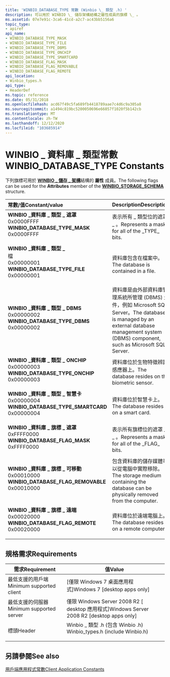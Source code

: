 ```yaml
---
title: 'WINBIO_DATABASE_TYPE 常數 (Winbio \_ 類型 .h) '
description: 可以用於 WINBIO \_ 儲存架構結構之屬性成員的旗標 \_ 。
ms.assetid: 07e7e91c-3ca6-41cd-a2c7-ac43bb5156a6
topic_type:
- apiref
api_name:
- WINBIO_DATABASE_TYPE_MASK
- WINBIO_DATABASE_TYPE_FILE
- WINBIO_DATABASE_TYPE_DBMS
- WINBIO_DATABASE_TYPE_ONCHIP
- WINBIO_DATABASE_TYPE_SMARTCARD
- WINBIO_DATABASE_FLAG_MASK
- WINBIO_DATABASE_FLAG_REMOVABLE
- WINBIO_DATABASE_FLAG_REMOTE
api_location:
- Winbio_types.h
api_type:
- HeaderDef
ms.topic: reference
ms.date: 05/31/2018
ms.openlocfilehash: acd67f49c5fa689fb4418789aae7c4d6c9a305a8
ms.sourcegitcommit: a1494c819bc5200050696e66057f1020f5b142cb
ms.translationtype: MT
ms.contentlocale: zh-TW
ms.lasthandoff: 12/12/2020
ms.locfileid: "103685914"
---
```

# <a name="winbio_database_type-constants"></a><span data-ttu-id="2a363-103">WINBIO \_ 資料庫 \_ 類型常數</span><span class="sxs-lookup"><span data-stu-id="2a363-103">WINBIO\_DATABASE\_TYPE Constants</span></span>

<span data-ttu-id="2a363-104">下列旗標可用於 [**WINBIO \_ 儲存 \_ 架構**](winbio-storage-schema.md)結構的 **屬性** 成員。</span><span class="sxs-lookup"><span data-stu-id="2a363-104">The following flags can be used for the **Attributes** member of the [**WINBIO\_STORAGE\_SCHEMA**](winbio-storage-schema.md) structure.</span></span>



| <span data-ttu-id="2a363-105">常數/值</span><span class="sxs-lookup"><span data-stu-id="2a363-105">Constant/value</span></span>                                                                                                                                                                                                                                                                     | <span data-ttu-id="2a363-106">Description</span><span class="sxs-lookup"><span data-stu-id="2a363-106">Description</span></span>                                                                                                                  |
|:-----------------------------------------------------------------------------------------------------------------------------------------------------------------------------------------------------------------------------------------------------------------------------------|:-----------------------------------------------------------------------------------------------------------------------------|
| <span id="WINBIO_DATABASE_TYPE_MASK"></span><span id="winbio_database_type_mask"></span><dl> <span data-ttu-id="2a363-107"><dt>**WINBIO \_資料庫 \_ 類型 \_ 遮罩**</dt> <dt>0x0000FFFF</dt></span><span class="sxs-lookup"><span data-stu-id="2a363-107"><dt>**WINBIO\_DATABASE\_TYPE\_MASK**</dt> <dt>0x0000FFFF</dt></span></span> </dl>                | <span data-ttu-id="2a363-108">表示所有 \_ 類型位的遮罩 \_ 。</span><span class="sxs-lookup"><span data-stu-id="2a363-108">Represents a mask for all of the \_TYPE\_ bits.</span></span><br/>                                                                   |
| <span id="WINBIO_DATABASE_TYPE_FILE"></span><span id="winbio_database_type_file"></span><dl> <span data-ttu-id="2a363-109"><dt>**WINBIO \_資料庫 \_ 類型 \_**</dt>檔 <dt>0x00000001</dt></span><span class="sxs-lookup"><span data-stu-id="2a363-109"><dt>**WINBIO\_DATABASE\_TYPE\_FILE**</dt> <dt>0x00000001</dt></span></span> </dl>                | <span data-ttu-id="2a363-110">資料庫包含在檔案中。</span><span class="sxs-lookup"><span data-stu-id="2a363-110">The database is contained in a file.</span></span><br/>                                                                              |
| <span id="WINBIO_DATABASE_TYPE_DBMS"></span><span id="winbio_database_type_dbms"></span><dl> <span data-ttu-id="2a363-111"><dt>**WINBIO \_資料庫 \_ 類型 \_ DBMS**</dt> <dt>0x00000002</dt></span><span class="sxs-lookup"><span data-stu-id="2a363-111"><dt>**WINBIO\_DATABASE\_TYPE\_DBMS**</dt> <dt>0x00000002</dt></span></span> </dl>                | <span data-ttu-id="2a363-112">資料庫是由外部資料庫管理系統所管理 (DBMS) 元件，例如 Microsoft SQL Server。</span><span class="sxs-lookup"><span data-stu-id="2a363-112">The database is managed by an external database management system (DBMS) component, such as Microsoft SQL Server.</span></span><br/> |
| <span id="WINBIO_DATABASE_TYPE_ONCHIP"></span><span id="winbio_database_type_onchip"></span><dl> <span data-ttu-id="2a363-113"><dt>**WINBIO \_資料庫 \_ 類型 \_ ONCHIP**</dt> <dt>0x00000003</dt></span><span class="sxs-lookup"><span data-stu-id="2a363-113"><dt>**WINBIO\_DATABASE\_TYPE\_ONCHIP**</dt> <dt>0x00000003</dt></span></span> </dl>          | <span data-ttu-id="2a363-114">資料庫位於生物特徵辨識感應器上。</span><span class="sxs-lookup"><span data-stu-id="2a363-114">The database resides on the biometric sensor.</span></span><br/>                                                                     |
| <span id="WINBIO_DATABASE_TYPE_SMARTCARD"></span><span id="winbio_database_type_smartcard"></span><dl> <span data-ttu-id="2a363-115"><dt>**WINBIO \_資料庫 \_ 類型 \_ 智慧卡**</dt> <dt>0x00000004</dt></span><span class="sxs-lookup"><span data-stu-id="2a363-115"><dt>**WINBIO\_DATABASE\_TYPE\_SMARTCARD**</dt> <dt>0x00000004</dt></span></span> </dl> | <span data-ttu-id="2a363-116">資料庫位於智慧卡上。</span><span class="sxs-lookup"><span data-stu-id="2a363-116">The database resides on a smart card.</span></span><br/>                                                                             |
| <span id="WINBIO_DATABASE_FLAG_MASK"></span><span id="winbio_database_flag_mask"></span><dl> <span data-ttu-id="2a363-117"><dt>**WINBIO \_資料庫 \_ 旗標 \_ 遮罩**</dt> <dt>0xFFFF0000</dt></span><span class="sxs-lookup"><span data-stu-id="2a363-117"><dt>**WINBIO\_DATABASE\_FLAG\_MASK**</dt> <dt>0xFFFF0000</dt></span></span> </dl>                | <span data-ttu-id="2a363-118">表示所有旗標位的遮罩 \_ \_ 。</span><span class="sxs-lookup"><span data-stu-id="2a363-118">Represents a mask for all of the \_FLAG\_ bits.</span></span><br/>                                                                   |
| <span id="WINBIO_DATABASE_FLAG_REMOVABLE"></span><span id="winbio_database_flag_removable"></span><dl> <span data-ttu-id="2a363-119"><dt>**WINBIO \_資料庫 \_ 旗標 \_ 可移動**</dt> <dt>0x00010000</dt></span><span class="sxs-lookup"><span data-stu-id="2a363-119"><dt>**WINBIO\_DATABASE\_FLAG\_REMOVABLE**</dt> <dt>0x00010000</dt></span></span> </dl> | <span data-ttu-id="2a363-120">包含資料庫的儲存媒體可以從電腦中實際移除。</span><span class="sxs-lookup"><span data-stu-id="2a363-120">The storage medium containing the database can be physically removed from the computer.</span></span><br/>                           |
| <span id="WINBIO_DATABASE_FLAG_REMOTE"></span><span id="winbio_database_flag_remote"></span><dl> <span data-ttu-id="2a363-121"><dt>**WINBIO \_資料庫 \_ 旗標 \_ 遠端**</dt> <dt>0x00020000</dt></span><span class="sxs-lookup"><span data-stu-id="2a363-121"><dt>**WINBIO\_DATABASE\_FLAG\_REMOTE**</dt> <dt>0x00020000</dt></span></span> </dl>          | <span data-ttu-id="2a363-122">資料庫位於遠端電腦上。</span><span class="sxs-lookup"><span data-stu-id="2a363-122">The database resides on a remote computer.</span></span><br/>                                                                        |



## <a name="requirements"></a><span data-ttu-id="2a363-123">規格需求</span><span class="sxs-lookup"><span data-stu-id="2a363-123">Requirements</span></span>



| <span data-ttu-id="2a363-124">需求</span><span class="sxs-lookup"><span data-stu-id="2a363-124">Requirement</span></span> | <span data-ttu-id="2a363-125">值</span><span class="sxs-lookup"><span data-stu-id="2a363-125">Value</span></span> |
|-------------------------------------|---------------------------------------------------------------------------------------------------------------|
| <span data-ttu-id="2a363-126">最低支援的用戶端</span><span class="sxs-lookup"><span data-stu-id="2a363-126">Minimum supported client</span></span><br/> | <span data-ttu-id="2a363-127">\[僅限 Windows 7 桌面應用程式\]</span><span class="sxs-lookup"><span data-stu-id="2a363-127">Windows 7 \[desktop apps only\]</span></span><br/>                                                                    |
| <span data-ttu-id="2a363-128">最低支援的伺服器</span><span class="sxs-lookup"><span data-stu-id="2a363-128">Minimum supported server</span></span><br/> | <span data-ttu-id="2a363-129">僅限 Windows Server 2008 R2 \[ desktop 應用程式\]</span><span class="sxs-lookup"><span data-stu-id="2a363-129">Windows Server 2008 R2 \[desktop apps only\]</span></span><br/>                                                       |
| <span data-ttu-id="2a363-130">標頭</span><span class="sxs-lookup"><span data-stu-id="2a363-130">Header</span></span><br/>                   | <dl> <span data-ttu-id="2a363-131"><dt>Winbio \_ 類型 .h (包含 Winbio .h) </dt></span><span class="sxs-lookup"><span data-stu-id="2a363-131"><dt>Winbio\_types.h (include Winbio.h)</dt></span></span> </dl> |



## <a name="see-also"></a><span data-ttu-id="2a363-132">另請參閱</span><span class="sxs-lookup"><span data-stu-id="2a363-132">See also</span></span>

<dl> <dt>

[<span data-ttu-id="2a363-133">用戶端應用程式常數</span><span class="sxs-lookup"><span data-stu-id="2a363-133">Client Application Constants</span></span>](client-application-constants.md)
</dt> </dl>

 

 





